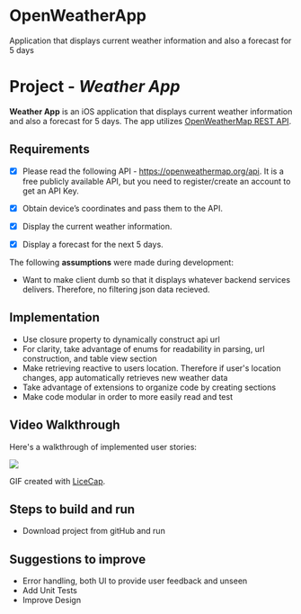 # OpenWeatherApp
Application that displays current weather information and also a forecast for 5 days

# Project - *Weather App*

**Weather App** is an iOS application that displays current weather information and also a forecast for 5 days. The app utilizes [OpenWeatherMap REST API](https://api.openweathermap.org).

## Requirements

* [x]	Please read the following API - https://openweathermap.org/api. It is a free publicly available API, but you need to register/create an account to get an API Key.
* [x]	Obtain device’s coordinates and pass them to the API.
* [x]	Display the current weather information.
* [x]	Display a forecast for the next 5 days. 


The following **assumptions** were made during development:

* Want to make client dumb so that it displays whatever backend services delivers. Therefore, no filtering json data recieved.

## Implementation

* Use closure property to dynamically construct api url
* For clarity, take advantage of enums for readability in parsing, url construction, and table view section
* Make retrieving reactive to users location. Therefore if user's location changes, app automatically retrieves new weather data 
* Take advantage of extensions to organize code by creating sections
* Make code modular in order to more easily read and test

## Video Walkthrough

Here's a walkthrough of implemented user stories:

![](http://imgur.com/HM78nfS.gif)

GIF created with [LiceCap](http://www.cockos.com/licecap/).
## Steps to build and run
* Download project from gitHub and run

## Suggestions to improve
* Error handling, both UI to provide user feedback and unseen
* Add Unit Tests
* Improve Design

